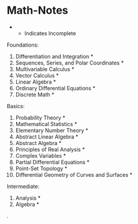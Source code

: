 # Math-Notes

* - Indicates Incomplete


Foundations:
1. Differentiation and Integration *
2. Sequences, Series, and Polar Coordinates *
3. Multivariable Calculus *
4. Vector Calculus *
5. Linear Algebra *
6. Ordinary Differential Equations *
7. Discrete Math *

Basics:
1. Probability Theory *
2. Mathematical Statistics *
3. Elementary Number Theory *
4. Abstract Linear Algebra *
5. Abstract Algebra *
6. Principles of Real Analysis *
7. Complex Variables *
8. Partial Differential Equations *
9. Point-Set Topology *
10. Differential Geometry of Curves and Surfaces *

Intermediate:
1. Analysis *
2. Algebra *

       

    
  .   













